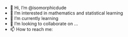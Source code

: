 - 👋 Hi, I’m @isomorphicdude
- 👀 I’m interested in mathematics and statistical learning
- 🌱 I’m currently learning 
- 💞️ I’m looking to collaborate on ...
- 📫 How to reach me:
<!---
isomorphicdude/isomorphicdude is a ✨ special ✨ repository because its `README.md` (this file) appears on your GitHub profile.
You can click the Preview link to take a look at your changes.
--->
